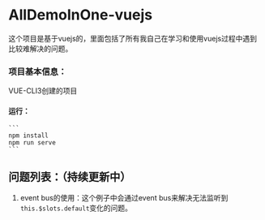 # AllDemoInOne-vuejs

这个项目是基于vuejs的，里面包括了所有我自己在学习和使用vuejs过程中遇到比较难解决的问题。

### 项目基本信息：

VUE-CLI3创建的项目

#### 运行： 
    ```
    npm install
    npm run serve
    ```

## 问题列表：（持续更新中）

1. event bus的使用：这个例子中会通过event bus来解决无法监听到`this.$slots.default`变化的问题。
